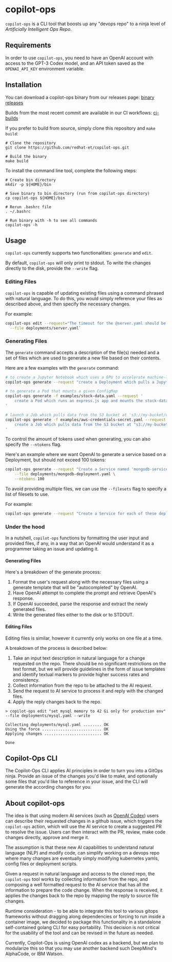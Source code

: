 # copilot-ops

`copilot-ops` is a CLI tool that boosts up any "devops repo" to a ninja level of *Artificially Intelligent Ops Repo*.

## Requirements

In order to use `copilot-ops`, you need to have an OpenAI account with access to the GPT-3 Codex model,
and an API token saved as the `OPENAI_API_KEY` environment variable.

## Installation

You can download a copilot-ops binary from our releases page:
[binary releases](https://github.com/redhat-et/copilot-ops/releases/)

Builds from the most recent commit are available in our CI workflows: [ci-builds](https://github.com/redhat-et/copilot-ops/actions/workflows/ci.yaml)


If you prefer to build from source, simply clone this repository and `make build`:

```console
# Clone the repository
git clone https://github.com/redhat-et/copilot-ops.git

# Build the binary
make build
```
To install the command line tool, complete the following steps:

```console
# Create bin directory
mkdir -p ${HOME}/bin

# Save binary to bin directory (run from copilot-ops directory)
cp copilot-ops ${HOME}/bin

# Rerun .bashrc file 
. ~/.bashrc

# Run binary with -h to see all commands
copilot-ops -h
```



## Usage 

`copilot-ops` currently supports two functionalities: `generate` and `edit`. 

By default, `copilot-ops` will only print to stdout. To write the
changes directly to the disk, provide the `--write` flag.


### Editing Files

`copilot-ops` is capable of updating existing files using a command phrased with natural language.
To do this, you would simply reference your files as described above, and then specify the necessary changes.

For example:

```bash
copilot-ops edit --request="The timeout for the @server.yaml should be increased from 60s to 2m" \
  --file deployments/server.yaml`
```


### Generating Files

The `generate` command accepts a description of the file(s) needed and a set of files which are used to generate a new file based on their contents.

Here are a few examples with the `generate` command:

```sh
# to create a Jupyter Notebook which uses a GPU to accelerate machine-learning tasks
copilot-ops generate --request "create a Deployment which pulls a Jupyter Notebook image and requests 1 GPU resource"

# to generate a Pod that mounts a given ConfigMap
copilot-ops generate -f examples/stock-data.yaml --request '
	create a Pod which runs an express.js app and mounts the stock-data ConfigMap to trade stocks
'

# launch a Job which pulls data from the S3 bucket at 's3://my-bucket/data.csv' and loads it into a PVC in the same namespace
copilot-ops generate -f examples/aws-credentials-secret.yaml --request '
	create a Job which pulls data from the S3 bucket at "s3://my-bucket/data.csv" and loads it into a PVC in the same namespace
'
```

To control the amount of tokens used when generating, you can also
specify the `--ntokens` flag.

Here's an example where we want OpenAI to generate a service based
on a Deployment, but should not exceed 100 tokens:

```bash
copilot-ops generate --request "Create a Service named 'mongodb-service' to expose the mongodb-deployment" \
	--file deployments/mongodb-deployment.yaml \
	--ntokens 100
```

To avoid providing multiple files, we can use the `--filesets` flag to specify a list of filesets to use.

For example:

```bash
copilot-ops generate --request "Create a Service for each of these deployments" --fileset deployments
```

### Under the hood

In a nutshell, `copilot-ops` functions by formatting the user input and provided files, if any, in a way that an OpenAI would understand it as a programmer taking an issue and updating it.

#### Generating Files

Here's a breakdown of the generate process:

1. Format the user's request along with the necessary files using a generate template that will be "autocompleted" by OpenAI.
1. Have OpenAI attempt to complete the prompt and retrieve OpenAI's response.
1. If OpenAI succeeded, parse the response and extract the newly generated files.
1. Write the generated files either to the disk or to STDOUT. 


#### Editing Files

Editing files is similar, however it currently only works on one file at a time. 

A breakdown of the process is described below:

1. Take an input text description in natural language for a change requested on the repo. There should be no significant restrictions on the text format, but we will provide guidelines in the form of issue templates and identify textual markers to provide higher success rates and consistency.
1. Collect information from the repo to be attached to the AI request.
1. Send the request to AI service to process it and reply with the changed files.
1. Apply the reply changes back to the repo.

```console
> copilot-ops edit "set mysql memory to 42 Gi only for production env" --file deployments/mysql.yaml --write

Collecting deployments/mysql.yaml ........ OK
Using the force .......................... OK
Applying changes ......................... OK

Done
```



## Copilot-Ops CLI

The Copilot-Ops CLI applies AI principles in order to turn you into a GitOps ninja.
Provide an issue of the changes you'd like to make, and optionally some files that 
you'd like to reference in your issue, and the CLI will generate the according changes for you.


## About copilot-ops

The idea is that using modern AI services (such as [OpenAI Codex](https://openai.com/blog/openai-codex/)) users can describe their requested changes in a github issue, which triggers the `copilot-ops` action, which will use the AI service to create a suggested PR to resolve the issue. Users can then interact with the PR, review, make code changes directly, approve and merge it.

The assumption is that these new AI capabilities to understand natural language (NLP) and modify code, can simplify working on a devops repo where many changes are eventually simply modifying kubernetes yamls, config files or deployment scripts.

Given a request in natural language and access to the cloned repo, the `copilot-ops` tool works by collecting information from the repo, and composing a well formatted request to the AI service that has all the information to prepare the code change. When the response is received, it applies the changes back to the repo by mapping the reply to source file changes.

Runtime consideration - to be able to integrate this tool to various gitops frameworks without dragging along dependencies or forcing to run inside a container image, we decided to package this functionality in a standalone self-contained golang CLI for easy portability. This decision is not critical for the usability of the tool and can be revised in the future as needed.


Currently, Copilot-Ops is using OpenAI codex as a backend, but we plan to modularize this so that you may use another backend such DeepMind's AlphaCode, or IBM Watson.

